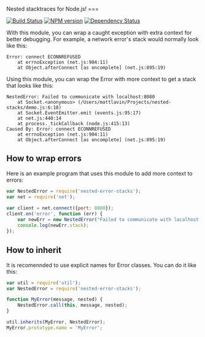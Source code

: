 Nested stacktraces for Node.js!
    ===

[![Build Status](https://travis-ci.org/mdlavin/nested-error-stacks.svg)](https://travis-ci.org/mdlavin/nested-error-stacks)
[![NPM version](https://badge.fury.io/js/nested-error-stacks.svg)](http://badge.fury.io/js/nested-error-stacks)
[![Dependency Status](https://david-dm.org/mdlavin/nested-error-stacks.svg)](https://david-dm.org/mdlavin/nested-error-stacks)

With this module, you can wrap a caught exception with extra context
for better debugging.  For example, a network error's stack would normally look
like this:

    Error: connect ECONNREFUSED
        at errnoException (net.js:904:11)
        at Object.afterConnect [as oncomplete] (net.js:895:19)

Using this module, you can wrap the Error with more context to get a stack
that looks like this:

    NestedError: Failed to communicate with localhost:8080
        at Socket.<anonymous> (/Users/mattlavin/Projects/nested-stacks/demo.js:6:18)
        at Socket.EventEmitter.emit (events.js:95:17)
        at net.js:440:14
        at process._tickCallback (node.js:415:13)
    Caused By: Error: connect ECONNREFUSED
        at errnoException (net.js:904:11)
        at Object.afterConnect [as oncomplete] (net.js:895:19)

How to wrap errors
------------------

Here is an example program that uses this module to add more context to errors:

```js
var NestedError = require('nested-error-stacks');
var net = require('net');
    
var client = net.connect({port: 8080});
client.on('error', function (err) {
    var newErr = new NestedError("Failed to communicate with localhost:8080", err);
    console.log(newErr.stack);
});
```

How to inherit
--------------

It is recomennded to use explicit names for Error classes. You can do it
like this:

```js
var util = require('util');
var NestedError = require('nested-error-stacks');

function MyError(message, nested) {
    NestedError.call(this, message, nested);
}

util.inherits(MyError, NestedError);
MyError.prototype.name = 'MyError';
```
